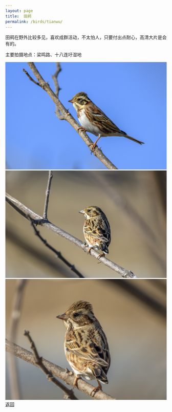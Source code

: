 ```yaml
---
layout: page
title: 	田鹀
permalink: /birds/tianwu/
---
```

田鹀在野外比较多见，喜欢成群活动，不太怕人，只要付出点耐心，高清大片是会有的。

主要拍摄地点：梁鸣路、十八连圩湿地

![](../picture/田鹀/DSC_1850-NEF_DxO_DeepPRIME.jpg)
![](../picture/田鹀/DSC_1828-NEF_DxO_DeepPRIME.jpg)
![](../picture/田鹀/DSCN6047-NRW_DxO_DeepPRIME.jpg)
[返回](../../)
